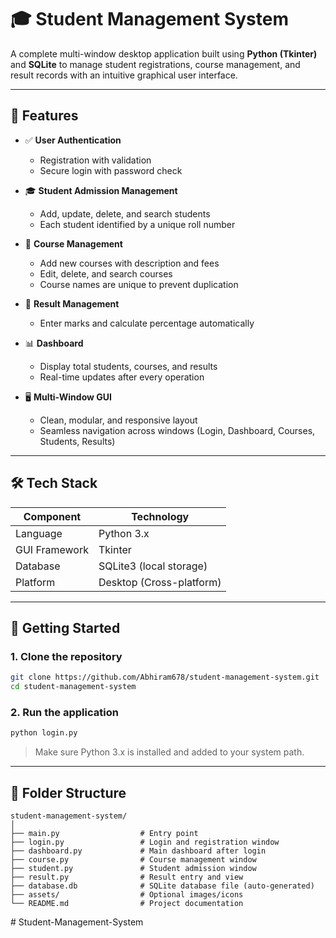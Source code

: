 
# 🎓 Student Management System 

A complete multi-window desktop application built using **Python (Tkinter)** and **SQLite** to manage student registrations, course management, and result records with an intuitive graphical user interface.

---

## 📌 Features

- ✅ **User Authentication**  
  - Registration with validation  
  - Secure login with password check   

- 🎓 **Student Admission Management**  
  - Add, update, delete, and search students  
  - Each student identified by a unique roll number  

- 📘 **Course Management**  
  - Add new courses with description and fees  
  - Edit, delete, and search courses  
  - Course names are unique to prevent duplication  

- 📝 **Result Management**  
  - Enter marks and calculate percentage automatically    

- 📊 **Dashboard**  
  - Display total students, courses, and results  
  - Real-time updates after every operation  

- 🖥️ **Multi-Window GUI**  
  - Clean, modular, and responsive layout  
  - Seamless navigation across windows (Login, Dashboard, Courses, Students, Results)

---

## 🛠️ Tech Stack

| Component         | Technology             |
|------------------|------------------------|
| Language          | Python 3.x             |
| GUI Framework     | Tkinter                |
| Database          | SQLite3 (local storage)|
| Platform          | Desktop (Cross-platform)|

---

## 🚀 Getting Started

### 1. Clone the repository

```bash
git clone https://github.com/Abhiram678/student-management-system.git
cd student-management-system
````

### 2. Run the application

```bash
python login.py
```

> Make sure Python 3.x is installed and added to your system path.

---

## 🧾 Folder Structure

```
student-management-system/
│
├── main.py                  # Entry point
├── login.py                 # Login and registration window
├── dashboard.py             # Main dashboard after login
├── course.py                # Course management window
├── student.py               # Student admission window
├── result.py                # Result entry and view
├── database.db              # SQLite database file (auto-generated)
├── assets/                  # Optional images/icons
└── README.md                # Project documentation
```


#   S t u d e n t - M a n a g e m e n t - S y s t e m  
 